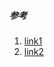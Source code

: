 ##### 参考
1. [link1](http://supermao.cn/xiao-xin-bie-rang-yuan-jiao-cheng-liao-ni-lie-biao-de-zheng-shu-sha-shou/)
2. [link2](http://adad184.com/2015/07/13/improve-performance-with-mkmapview/)